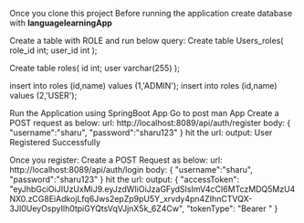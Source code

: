 Once you clone this project
Before running the application create database with **languagelearningApp**

Create a table with ROLE
and run below query:
Create table Users_roles(
	role_id int;
	user_id int
);

Create table roles(
	id  int;
	user varchar(255)
);

insert into roles (id,name) values (1,'ADMIN');
insert into roles (id,name) values (2,'USER');

Run the Application using SpringBoot App
Go to post man App
Create a POST request as below:
url: http://localhost:8089/api/auth/register
body:
{
    "username":"sharu",
    "password":"sharu123"
}
hit the url: output: User Registered Successfully

Once you register:
Create a POST Request as below:
url: http://localhost:8089/api/auth/login
body:
{
    "username":"sharu",
    "password":"sharu123"
}
hit the url: output: 
{
    "accessToken": "eyJhbGciOiJIUzUxMiJ9.eyJzdWIiOiJzaGFydSIsImV4cCI6MTczMDQ5MzU4NX0.zCG8EiAdkojLfq6Jws2epZp9pU5Y_xrvdy4pn4ZIhnCTVQX-3JI0UeyOspyIlh0tpiGYQtsVqVJjnX5k_6Z4Cw",
    "tokenType": "Bearer "
}

